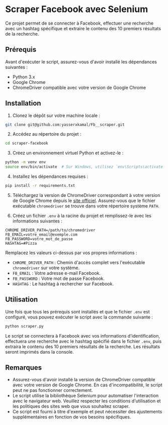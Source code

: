 # Scraper Facebook avec Selenium

Ce projet permet de se connecter à Facebook, effectuer une recherche avec un hashtag spécifique et extraire le contenu des 10 premiers résultats de la recherche.

## Prérequis

Avant d'exécuter le script, assurez-vous d'avoir installé les dépendances suivantes :

- Python 3.x
- Google Chrome
- ChromeDriver compatible avec votre version de Google Chrome

## Installation

1. Clonez le dépôt sur votre machine locale :

```bash
git clone git@github.com:yasserxkamal/Fb__scraper.git
```

2. Accédez au répertoire du projet :

```bash
cd scraper-facebook
```

3. Créez un environnement virtuel Python et activez-le :

```bash
python -m venv env
source env/bin/activate  # Sur Windows, utilisez `env\Scripts\activate`
```

4. Installez les dépendances requises :

```bash
pip install -r requirements.txt
```

5. Téléchargez la version de ChromeDriver correspondant à votre version de Google Chrome depuis le [site officiel](https://sites.google.com/a/chromium.org/chromedriver/downloads). Assurez-vous que le fichier exécutable `chromedriver` se trouve dans votre répertoire système `PATH`.

6. Créez un fichier `.env` à la racine du projet et remplissez-le avec les informations suivantes :

```
CHROME_DRIVER_PATH=/path/to/chromedriver
FB_EMAIL=votre_email@exemple.com
FB_PASSWORD=votre_mot_de_passe
HASHTAG=#Pizza
```

Remplacez les valeurs ci-dessus par vos propres informations :

- `CHROME_DRIVER_PATH` : Chemin d'accès complet vers l'exécutable `chromedriver` sur votre système.
- `FB_EMAIL` : Votre adresse e-mail Facebook.
- `FB_PASSWORD` : Votre mot de passe Facebook.
- `HASHTAG` : Le hashtag à rechercher sur Facebook.

## Utilisation

Une fois que tous les prérequis sont installés et que le fichier `.env` est configuré, vous pouvez exécuter le script avec la commande suivante :

```bash
python scraper.py
```

Le script se connectera à Facebook avec vos informations d'identification, effectuera une recherche avec le hashtag spécifié dans le fichier `.env`, puis extraira le contenu des 10 premiers résultats de la recherche. Les résultats seront imprimés dans la console.

## Remarques

- Assurez-vous d'avoir installé la version de ChromeDriver compatible avec votre version de Google Chrome. En cas d'incompatibilité, le script peut ne pas fonctionner correctement.
- Le script utilise la bibliothèque Selenium pour automatiser l'interaction avec le navigateur web. Veuillez respecter les conditions d'utilisation et les politiques des sites web que vous souhaitez scraper.
- Ce script est fourni à titre d'exemple et peut nécessiter des ajustements supplémentaires en fonction de vos besoins spécifiques.
